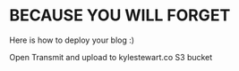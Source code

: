# BECAUSE YOU WILL FORGET
Here is how to deploy your blog :)

Open Transmit and upload to kylestewart.co S3 bucket

